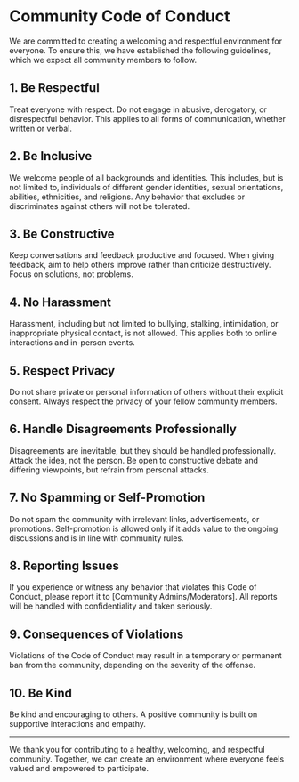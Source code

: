 # Community Code of Conduct

We are committed to creating a welcoming and respectful environment for everyone. To ensure this, we have established the following guidelines, which we expect all community members to follow.

## 1. Be Respectful
Treat everyone with respect. Do not engage in abusive, derogatory, or disrespectful behavior. This applies to all forms of communication, whether written or verbal.

## 2. Be Inclusive
We welcome people of all backgrounds and identities. This includes, but is not limited to, individuals of different gender identities, sexual orientations, abilities, ethnicities, and religions. Any behavior that excludes or discriminates against others will not be tolerated.

## 3. Be Constructive
Keep conversations and feedback productive and focused. When giving feedback, aim to help others improve rather than criticize destructively. Focus on solutions, not problems.

## 4. No Harassment
Harassment, including but not limited to bullying, stalking, intimidation, or inappropriate physical contact, is not allowed. This applies both to online interactions and in-person events.

## 5. Respect Privacy
Do not share private or personal information of others without their explicit consent. Always respect the privacy of your fellow community members.

## 6. Handle Disagreements Professionally
Disagreements are inevitable, but they should be handled professionally. Attack the idea, not the person. Be open to constructive debate and differing viewpoints, but refrain from personal attacks.

## 7. No Spamming or Self-Promotion
Do not spam the community with irrelevant links, advertisements, or promotions. Self-promotion is allowed only if it adds value to the ongoing discussions and is in line with community rules.

## 8. Reporting Issues
If you experience or witness any behavior that violates this Code of Conduct, please report it to [Community Admins/Moderators]. All reports will be handled with confidentiality and taken seriously.

## 9. Consequences of Violations
Violations of the Code of Conduct may result in a temporary or permanent ban from the community, depending on the severity of the offense.

## 10. Be Kind
Be kind and encouraging to others. A positive community is built on supportive interactions and empathy.

---

We thank you for contributing to a healthy, welcoming, and respectful community. Together, we can create an environment where everyone feels valued and empowered to participate.
